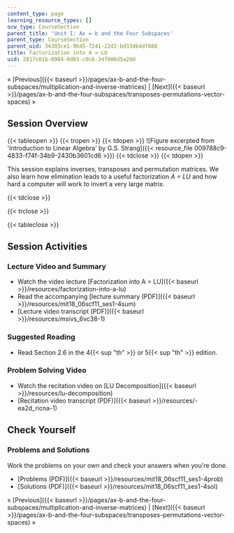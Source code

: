 ```yaml
---
content_type: page
learning_resource_types: []
ocw_type: CourseSection
parent_title: 'Unit I: Ax = b and the Four Subspaces'
parent_type: CourseSection
parent_uid: 34303ce1-9b45-7241-22d2-bd33d64df688
title: Factorization into A = LU
uid: 2817c81b-0904-0d03-c0c6-34f006d5a20d
---
```


« [Previous]({{< baseurl >}}/pages/ax-b-and-the-four-subspaces/multiplication-and-inverse-matrices) | [Next]({{< baseurl >}}/pages/ax-b-and-the-four-subspaces/transposes-permutations-vector-spaces) »

Session Overview
----------------

{{< tableopen >}}
{{< tropen >}}
{{< tdopen >}}
![Figure excerpted from 'Introduction to Linear Algebra' by G.S. Strang]({{< resource_file 009788c9-4833-f74f-34b9-2430b3601cd6 >}})
{{< tdclose >}}
{{< tdopen >}}


This session explains inverses, transposes and permutation matrices. We also learn how elimination leads to a useful factorization _A = LU_ and how hard a computer will work to invert a very large matrix.


{{< tdclose >}}

{{< trclose >}}

{{< tableclose >}}

Session Activities
------------------

### Lecture Video and Summary

*   Watch the video lecture [Factorization into A = LU]({{< baseurl >}}/resources/factorization-into-a-lu)
*   Read the accompanying [lecture summary (PDF)]({{< baseurl >}}/resources/mit18_06scf11_ses1-4sum)
*   [Lecture video transcript (PDF)]({{< baseurl >}}/resources/msivs_6vc38-1)

### Suggested Reading

*   Read Section 2.6 in the 4{{< sup "th" >}} or 5{{< sup "th" >}} edition.

### Problem Solving Video

*   Watch the recitation video on [LU Decomposition]({{< baseurl >}}/resources/lu-decomposition)
*   [Recitation video transcript (PDF)]({{< baseurl >}}/resources/-ea2d_ricna-1)

Check Yourself
--------------

### Problems and Solutions

Work the problems on your own and check your answers when you're done.

*   [Problems (PDF)]({{< baseurl >}}/resources/mit18_06scf11_ses1-4prob)
*   [Solutions (PDF)]({{< baseurl >}}/resources/mit18_06scf11_ses1-4sol)

« [Previous]({{< baseurl >}}/pages/ax-b-and-the-four-subspaces/multiplication-and-inverse-matrices) | [Next]({{< baseurl >}}/pages/ax-b-and-the-four-subspaces/transposes-permutations-vector-spaces) »
